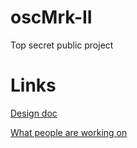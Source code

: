 oscMrk-II
=========

Top secret public project

Links
========

[Design doc](https://docs.google.com/document/d/1iElWdM9-lxDHo4QH4Ks_JTknTq_Rou7kucRjui0Nk0w/)


[What people are working on](https://docs.google.com/spreadsheet/ccc?key=0AneQWdrPtUa5dEJnUTRULVlwYkpqVE53Mi1JRHFkU1E)
